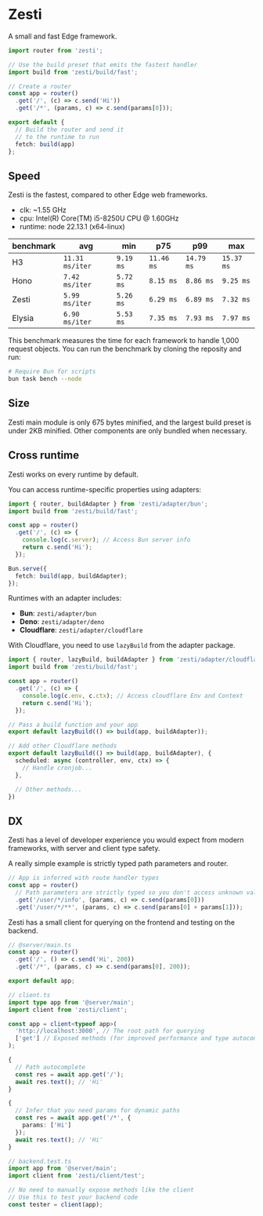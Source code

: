 # Zesti
A small and fast Edge framework.

```ts
import router from 'zesti';

// Use the build preset that emits the fastest handler
import build from 'zesti/build/fast';

// Create a router
const app = router()
  .get('/', (c) => c.send('Hi'))
  .get('/*', (params, c) => c.send(params[0]));

export default {
  // Build the router and send it
  // to the runtime to run
  fetch: build(app)
};
```

## Speed
Zesti is the fastest, compared to other Edge web frameworks.

- clk: ~1.55 GHz
- cpu: Intel(R) Core(TM) i5-8250U CPU @ 1.60GHz
- runtime: node 22.13.1 (x64-linux)

| benchmark |              avg |         min |         p75 |         p99 |         max |
| ------ | ---------------- | ----------- | ----------- | ----------- | ----------- |
| H3     | `11.31 ms/iter` | `9.19 ms` | `11.46 ms` | `14.79 ms` | `15.37 ms` |
| Hono   | `7.42 ms/iter` | `5.72 ms` | `8.15 ms` | `8.86 ms` | `9.25 ms` |
| Zesti  | `5.99 ms/iter` | `5.26 ms` | `6.29 ms` | `6.89 ms` | `7.32 ms` |
| Elysia | `6.90 ms/iter` | `5.53 ms` | `7.35 ms` | `7.93 ms` | `7.97 ms` |

This benchmark measures the time for each framework to handle 1,000 request objects.
You can run the benchmark by cloning the reposity and run:
```sh
# Require Bun for scripts
bun task bench --node
```

## Size
Zesti main module is only 675 bytes minified, and the largest build preset is under 2KB minified. Other components are only bundled when necessary.

## Cross runtime
Zesti works on every runtime by default.

You can access runtime-specific properties using adapters:
```ts
import { router, buildAdapter } from 'zesti/adapter/bun';
import build from 'zesti/build/fast';

const app = router()
  .get('/', (c) => {
    console.log(c.server); // Access Bun server info
    return c.send('Hi');
  });

Bun.serve({
  fetch: build(app, buildAdapter);
});
```

Runtimes with an adapter includes:
- **Bun**: `zesti/adapter/bun`
- **Deno**: `zesti/adapter/deno`
- **Cloudflare**: `zesti/adapter/cloudflare`

With Cloudflare, you need to use `lazyBuild` from the adapter package.
```ts
import { router, lazyBuild, buildAdapter } from 'zesti/adapter/cloudflare';
import build from 'zesti/build/fast';

const app = router()
  .get('/', (c) => {
    console.log(c.env, c.ctx); // Access cloudflare Env and Context
    return c.send('Hi');
  });

// Pass a build function and your app
export default lazyBuild(() => build(app, buildAdapter));

// Add other Cloudflare methods
export default lazyBuild(() => build(app, buildAdapter), {
  scheduled: async (controller, env, ctx) => {
    // Handle cronjob...
  },

  // Other methods...
})
```

## DX
Zesti has a level of developer experience you would expect from modern frameworks, with server and client type safety.

A really simple example is strictly typed path parameters and router.
```ts
// App is inferred with route handler types
const app = router()
  // Path parameters are strictly typed so you don't access unknown values
  .get('/user/*/info', (params, c) => c.send(params[0]))
  .get('/user/*/**', (params, c) => c.send(params[0] + params[1]));
```

Zesti has a small client for querying on the frontend and testing on the backend.
```ts
// @server/main.ts
const app = router()
  .get('/', () => c.send('Hi', 200))
  .get('/*', (params, c) => c.send(params[0], 200));

export default app;

// client.ts
import type app from '@server/main';
import client from 'zesti/client';

const app = client<typeof app>(
  'http://localhost:3000', // The root path for querying
  ['get'] // Exposed methods (for improved performance and type autocomplete in browsers)
);

{
  // Path autocomplete
  const res = await app.get('/');
  await res.text(); // 'Hi'
}

{
  // Infer that you need params for dynamic paths
  const res = await app.get('/*', {
    params: ['Hi']
  });
  await res.text(); // 'Hi'
}

// backend.test.ts
import app from '@server/main';
import client from 'zesti/client/test';

// No need to manually expose methods like the client
// Use this to test your backend code
const tester = client(app);
```
